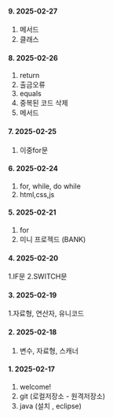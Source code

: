 #### 9. 2025-02-27
1. 메서드
2. 클래스

#### 8. 2025-02-26
1. return
2. 출금오류
3. equals
4. 중복된 코드 삭제
5. 메서드

#### 7. 2025-02-25
1. 이중for문

#### 6. 2025-02-24
1. for, while, do while
2. html,css,js

#### 5. 2025-02-21
1. for
2. 미니 프로젝드 (BANK)

#### 4. 2025-02-20
1.IF문
2.SWITCH문

#### 3. 2025-02-19
1.자료형, 연산자, 유니코드

#### 2. 2025-02-18
1. 변수, 자료형, 스캐너

#### 1. 2025-02-17
1. welcome!
2. git (로컬저장소 - 원격저장소)
3. java (설치 , eclipse)
